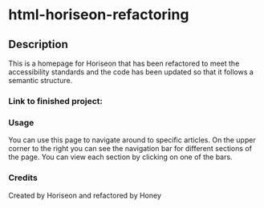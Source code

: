 # html-horiseon-refactoring

## Description

This is a homepage for Horiseon that has been refactored to meet the accessibility standards and the code has been updated so that it follows a semantic structure.


### Link to finished project:


### Usage
You can use this page to navigate around to specific articles. On the upper corner to the right you can see the navigation bar for different sections of the page. You can view each section by clicking on one of the bars. 

### Credits
Created by Horiseon and refactored by Honey


